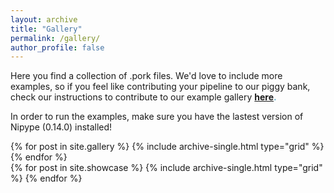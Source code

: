 ```yaml
---
layout: archive
title: "Gallery"
permalink: /gallery/
author_profile: false
---
```


Here you find a collection of .pork files. We'd love to include more examples,
so if you feel like contributing your pipeline to our piggy bank,
check our instructions to contribute to our example gallery <span style="color:#52adc8">**[here](/Porcupine/documentation/advanced/contributing).**</span>

In order to run the examples, make sure you have the lastest version of Nipype (0.14.0) installed!

<div class="grid__wrapper">
  {% for post in site.gallery %}
    {% include archive-single.html type="grid" %}
  {% endfor %}
</div>

<!-- <h2>Your input!</h2>
Would you like to share your own porcupipeline? -->
<div class="grid__wrapper">
  {% for post in site.showcase %}
    {% include archive-single.html type="grid" %}
  {% endfor %}
</div>
